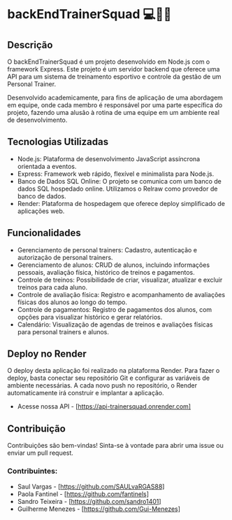 # backEndTrainerSquad 💻🚀🤙

## Descrição
O backEndTrainerSquad é um projeto desenvolvido em Node.js com o framework Express. Este projeto é um servidor backend que oferece uma API para um sistema de treinamento esportivo e controle da gestão de um Personal Trainer.

Desenvolvido academicamente, para fins de aplicação de uma abordagem em equipe, onde cada membro é responsável por uma parte específica do projeto, fazendo uma alusão à rotina de uma equipe em um ambiente real de desenvolvimento.

## Tecnologias Utilizadas
- Node.js: Plataforma de desenvolvimento JavaScript assíncrona orientada a eventos.
- Express: Framework web rápido, flexível e minimalista para Node.js.
- Banco de Dados SQL Online: O projeto se comunica com um banco de dados SQL hospedado online. Utilizamos o Relraw como provedor de banco de dados.
- Render: Plataforma de hospedagem que oferece deploy simplificado de aplicações web.

## Funcionalidades
- Gerenciamento de personal trainers: Cadastro, autenticação e autorização de personal trainers.
- Gerenciamento de alunos: CRUD de alunos, incluindo informações pessoais, avaliação física, histórico de treinos e pagamentos.
- Controle de treinos: Possibilidade de criar, visualizar, atualizar e excluir treinos para cada aluno.
- Controle de avaliação física: Registro e acompanhamento de avaliações físicas dos alunos ao longo do tempo.
- Controle de pagamentos: Registro de pagamentos dos alunos, com opções para visualizar histórico e gerar relatórios.
- Calendário: Visualização de agendas de treinos e avaliações físicas para personal trainers e alunos.

## Deploy no Render
O deploy desta aplicação foi realizado na plataforma Render. Para fazer o deploy, basta conectar seu repositório Git e configurar as variáveis de ambiente necessárias. A cada novo push no repositório, o Render automaticamente irá construir e implantar a aplicação.
- Acesse nossa API - [https://api-trainersquad.onrender.com]

## Contribuição
Contribuições são bem-vindas! Sinta-se à vontade para abrir uma issue ou enviar um pull request.

### Contribuintes:
- Saul Vargas - [https://github.com/SAULvaRGAS88]
- Paola Fantinel - [https://github.com/fantinels]
- Sandro Teixeira - [https://github.com/sandro1401]
- Guilherme Menezes - [https://github.com/Gui-Menezes]

